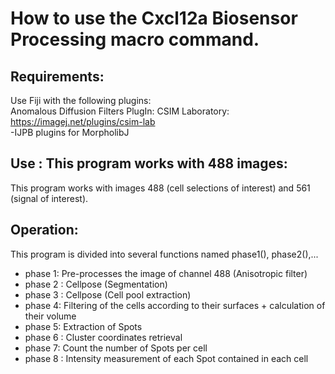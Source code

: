 # How to use the Cxcl12a Biosensor Processing macro command.

## Requirements:
Use Fiji with the following plugins:   
Anomalous Diffusion Filters PlugIn: CSIM Laboratory: https://imagej.net/plugins/csim-lab   
-IJPB plugins for MorpholibJ

## Use : This program works with 488 images:  
This program works with images 488 (cell selections of interest) and 561 (signal of interest).  

## Operation:
This program is divided into several functions named phase1(), phase2(),...      
- phase 1: Pre-processes the image of channel 488 (Anisotropic filter)
- phase 2 : Cellpose (Segmentation)  
- phase 3 : Cellpose (Cell pool extraction) 
- phase 4: Filtering of the cells according to their surfaces + calculation of their volume  
- phase 5: Extraction of Spots  
- phase 6 : Cluster coordinates retrieval  
- phase 7: Count the number of Spots per cell  
- phase 8 : Intensity measurement of each Spot contained in each cell  
